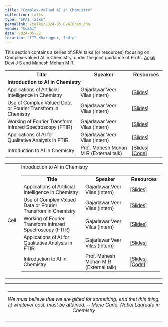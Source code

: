 ```yaml
---
title: "Complex-Valued AI in Chemistry" 
collection: talks
type: "SPAI Talks"
permalink: /talks/2024-05_CVAIChem_ons
venue: "CoEAI"
date: 2024-05-22
location: "IIT Kharagpur, India"
---
```

<p style="text-align:left;">
   This section contains a series of SPAI talks (or resources) focusing on Complex-valued AI in Chemistry, under the joint guidance of  Profs.  <a href="https://www.kannuruniversity.ac.in/en/academics/campus/all-departments/department-of-chemistry/people/faculty/dr-anjali-devi-j-s/">Anjali Devi J S</a> and Mahesh Mohan M R. 
</p>
<html>
<head>
<style>
table {
  font-family: arial, sans-serif;
  border-collapse: collapse;
  width: 100%;
}
   
td[colspan]:not([colspan="1"]) {
    text-align: center;
}

td, th {
  border: 1px solid #dddddd;
  text-align: left;
  padding: 8px;
}

tr:nth-child(even) {
  background-color: #dddddd;
}
</style>
</head>
<body>

<table>
  <tr>
    <th>Title</th>
    <th>Speaker</th>
    <th>Resources</th>
  </tr>
   <tr>
    <td colspan="3"><b>Introduction to AI in Chemistry</b></td>
  </tr>
  <tr>
    <td>Applications of Artificial Intelligence in Chemistry</td>
    <td>Gajarlawar Veer Vilas (Intern)</td>
    <td><a href="./../files/AI_Chem_Intro_ons.pdf">&#91;Slides&#93;</a></td>
  </tr>
   <tr>
    <td>Use of Complex Valued Data or Fourier Transfrom in Chemistry</td>
    <td>Gajarlawar Veer Vilas (Intern)</td>
    <td><a href="https://drive.google.com/file/d/1C2u_Xr071NBwrWlZGMrwC3s2-5ibWdZ-/view?usp=sharing">&#91;Slides&#93;</a></td>
  </tr>
    <tr>
    <td>Working of Fourier Transform Infrared Spectroscopy (FTIR)</td>
    <td>Gajarlawar Veer Vilas (Intern)</td>
    <td><a href="https://drive.google.com/file/d/1GL6TabRlMbL-FqGIcV3oDqNUGK5NLPC0/view?usp=sharing">&#91;Slides&#93;</a></td>
  </tr>
    <tr>
    <td>Applications of AI for Qualitative Analysis in FTIR</td>
    <td>Gajarlawar Veer Vilas (Intern)</td>
    <td><a href="https://drive.google.com/file/d/1aSsa9cEqrAKb-gkUOMQJK08oir-zPY0w/view?usp=sharing">&#91;Slides&#93;</a></td>
  </tr>
   <tr>
    <td>Introduction to AI in Chemistry</td>
    <td>Prof. Mahesh Mohan M R (External talk)</td>
    <td><a href="https://docs.google.com/presentation/d/12ADzCK7ilVUMUSfp5FPr9bn8Dte5rPKf9uGVSEZZSvI/edit?usp=sharing">&#91;Slides&#93;</a>
     <a href="https://drive.google.com/drive/folders/1YGLtKzn3rYqXOcBymEac3LWsVdoT8t7d?usp=sharing">&#91;Code&#93;</a></td>
  </tr>
</table>
<table>
  <tr>
    <td>Cell</td>
    <td>Introduction to AI in Chemistry
      <table>
         <tr>
    <th>Title</th>
    <th>Speaker</th>
    <th>Resources</th>
  </tr>
  <tr>
    <td>Applications of Artificial Intelligence in Chemistry</td>
    <td>Gajarlawar Veer Vilas (Intern)</td>
    <td><a href="./../files/AI_Chem_Intro_ons.pdf">&#91;Slides&#93;</a></td>
  </tr>
   <tr>
    <td>Use of Complex Valued Data or Fourier Transfrom in Chemistry</td>
    <td>Gajarlawar Veer Vilas (Intern)</td>
    <td><a href="https://drive.google.com/file/d/1C2u_Xr071NBwrWlZGMrwC3s2-5ibWdZ-/view?usp=sharing">&#91;Slides&#93;</a></td>
  </tr>
    <tr>
    <td>Working of Fourier Transform Infrared Spectroscopy (FTIR)</td>
    <td>Gajarlawar Veer Vilas (Intern)</td>
    <td><a href="https://drive.google.com/file/d/1GL6TabRlMbL-FqGIcV3oDqNUGK5NLPC0/view?usp=sharing">&#91;Slides&#93;</a></td>
  </tr>
    <tr>
    <td>Applications of AI for Qualitative Analysis in FTIR</td>
    <td>Gajarlawar Veer Vilas (Intern)</td>
    <td><a href="https://drive.google.com/file/d/1aSsa9cEqrAKb-gkUOMQJK08oir-zPY0w/view?usp=sharing">&#91;Slides&#93;</a></td>
  </tr>
   <tr>
    <td>Introduction to AI in Chemistry</td>
    <td>Prof. Mahesh Mohan M R (External talk)</td>
    <td><a href="https://docs.google.com/presentation/d/12ADzCK7ilVUMUSfp5FPr9bn8Dte5rPKf9uGVSEZZSvI/edit?usp=sharing">&#91;Slides&#93;</a>
     <a href="https://drive.google.com/drive/folders/1YGLtKzn3rYqXOcBymEac3LWsVdoT8t7d?usp=sharing">&#91;Code&#93;</a></td>
  </tr>
      </table>
    </td>
  </tr>
</table>

</body>
</html>

 <table style="width:100%;border:0px;border-spacing:0px;border-collapse:collapse;margin-right:auto;margin-left:auto;"><tbody>
            <tr>
            <td style="padding:8px;width:100%;vertical-align:middle;border:0px">
                 <p>
<hr>
<center>
<i>We must believe that we are gifted for something, and that this thing, at whatever cost, must be attained. -- Marie Curie, Nobel Laureate in Chemistry </i>

</center>
              </p>
            </td>
          </tr>

</tbody></table>

